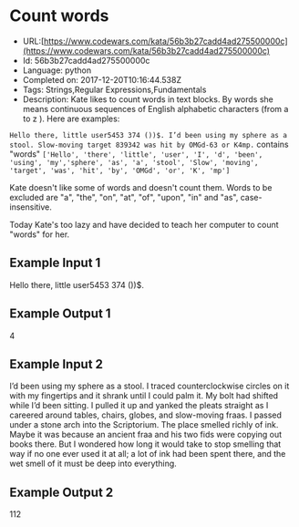 # Count words

 - URL:[https://www.codewars.com/kata/56b3b27cadd4ad275500000c](https://www.codewars.com/kata/56b3b27cadd4ad275500000c)
 - Id: 56b3b27cadd4ad275500000c
 - Language: python
 - Completed on: 2017-12-20T10:16:44.538Z
 - Tags: Strings,Regular Expressions,Fundamentals
 - Description:
Kate likes to count words in text blocks. By words she means continuous sequences of English alphabetic characters (from a to z ). Here are examples:

`Hello there, little user5453 374 ())$. I’d been using my sphere as a stool. Slow-moving target 839342 was hit by OMGd-63 or K4mp.` contains "words" `['Hello', 'there', 'little', 'user', 'I', 'd', 'been', 'using', 'my','sphere', 'as', 'a', 'stool', 'Slow', 'moving', 'target', 'was', 'hit', 'by', 'OMGd', 'or', 'K', 'mp']`

Kate doesn't like some of words and doesn't count them. Words to be excluded are "a", "the", "on", "at", "of", "upon", "in" and "as", case-insensitive.

Today Kate's too lazy and have decided to teach her computer to count "words" for her.


Example Input 1
-------------
Hello there, little user5453 374 ())$.

Example Output 1
-------------
4

Example Input 2
-------------

  I’d been using my sphere as a stool. I traced counterclockwise circles on it with my fingertips and it shrank until I could palm it. My bolt had shifted while I’d been sitting. I pulled it up and yanked the pleats straight as I careered around tables, chairs, globes, and slow-moving fraas. I passed under a stone arch into the Scriptorium. The place smelled richly of ink. Maybe it was because an ancient fraa and his two fids were copying out books there. But I wondered how long it would take to stop smelling that way if no one ever used it at all; a lot of ink had been spent there, and the wet smell of it must be deep into everything.

Example Output 2
--------------

112

